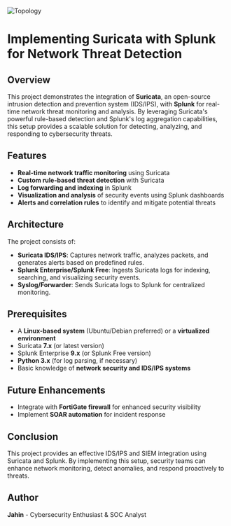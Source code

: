 
![Topology](https://github.com/user-attachments/assets/bcd147bb-4387-4a57-b2a1-6b659e2c92dd)
# Implementing Suricata with Splunk for Network Threat Detection

## Overview
This project demonstrates the integration of **Suricata**, an open-source intrusion detection and prevention system (IDS/IPS), with **Splunk** for real-time network threat monitoring and analysis. By leveraging Suricata's powerful rule-based detection and Splunk's log aggregation capabilities, this setup provides a scalable solution for detecting, analyzing, and responding to cybersecurity threats.

## Features
- **Real-time network traffic monitoring** using Suricata
- **Custom rule-based threat detection** with Suricata
- **Log forwarding and indexing** in Splunk
- **Visualization and analysis** of security events using Splunk dashboards
- **Alerts and correlation rules** to identify and mitigate potential threats

## Architecture
The project consists of:
- **Suricata IDS/IPS**: Captures network traffic, analyzes packets, and generates alerts based on predefined rules.
- **Splunk Enterprise/Splunk Free**: Ingests Suricata logs for indexing, searching, and visualizing security events.
- **Syslog/Forwarder**: Sends Suricata logs to Splunk for centralized monitoring.

## Prerequisites
- A **Linux-based system** (Ubuntu/Debian preferred) or a **virtualized environment**
- Suricata **7.x** (or latest version)
- Splunk Enterprise **9.x** (or Splunk Free version)
- **Python 3.x** (for log parsing, if necessary)
- Basic knowledge of **network security and IDS/IPS systems**



## Future Enhancements
- Integrate with **FortiGate firewall** for enhanced security visibility
- Implement **SOAR automation** for incident response

## Conclusion
This project provides an effective IDS/IPS and SIEM integration using Suricata and Splunk. By implementing this setup, security teams can enhance network monitoring, detect anomalies, and respond proactively to threats.

## Author
**Jahin** - Cybersecurity Enthusiast & SOC Analyst  
